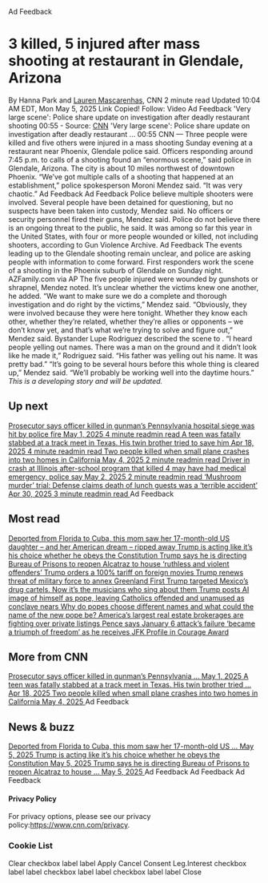 Ad Feedback
#  3 killed, 5 injured after mass shooting at restaurant in Glendale, Arizona 
By Hanna Park and [Lauren Mascarenhas](https://www.cnn.com/profiles/lauren-mascarenhas), CNN 
2 minute read 
Updated 10:04 AM EDT, Mon May 5, 2025 
Link Copied! 
Follow:
Video Ad Feedback
'Very large scene': Police share update on investigation after deadly restaurant shooting 
00:55  - Source: [CNN](https://www.cnn.com/)
'Very large scene': Police share update on investigation after deadly restaurant ...
00:55 
CNN — 
Three people were killed and five others were injured in a mass shooting Sunday evening at a restaurant near Phoenix, Glendale police said. 
Officers responding around 7:45 p.m. to calls of a shooting found an “enormous scene,” said police in Glendale, Arizona. The city is about 10 miles northwest of downtown Phoenix. 
“We’ve got multiple calls of a shooting that happened at an establishment,” police spokesperson Moroni Mendez said. “It was very chaotic.” 
Ad Feedback
Ad Feedback
Police believe multiple shooters were involved. Several people have been detained for questioning, but no suspects have been taken into custody, Mendez said. 
No officers or security personnel fired their guns, Mendez said. Police do not believe there is an ongoing threat to the public, he said. 
It was among so far this year in the United States, with four or more people wounded or killed, not including shooters, according to Gun Violence Archive. 
Ad Feedback
The events leading up to the Glendale shooting remain unclear, and police are asking people with information to come forward. 
First responders work the scene of a shooting in the Phoenix suburb of Glendale on Sunday night.
AZFamily.com via AP
The five people injured were wounded by gunshots or shrapnel, Mendez noted. It’s unclear whether the victims knew one another, he added. 
“We want to make sure we do a complete and thorough investigation and do right by the victims,” Mendez said. 
“Obviously, they were involved because they were here tonight. Whether they know each other, whether they’re related, whether they’re allies or opponents – we don’t know yet, and that’s what we’re trying to solve and figure out,” Mendez said. 
Bystander Lupe Rodriguez described the scene to . 
“I heard people yelling out names. There was a man on the ground and it didn’t look like he made it,” Rodriguez said. “His father was yelling out his name. It was pretty bad.” 
“It’s going to be several hours before this whole thing is cleared up,” Mendez said. “We’ll probably be working well into the daytime hours.” 
_This is a developing story and will be updated._
## Up next
[ Prosecutor says officer killed in gunman’s Pennsylvania hospital siege was hit by police fire May 1, 2025  4 minute readmin read ](https://www.cnn.com/2025/04/30/us/pennsylvania-hospital-shooting-officer-killed/index.html?iid=cnn_buildContentRecirc_end_recirc)
[ A teen was fatally stabbed at a track meet in Texas. His twin brother tried to save him Apr 18, 2025  4 minute readmin read ](https://www.cnn.com/2025/04/03/us/17-year-old-fatally-stabbed-student-texas/index.html?iid=cnn_buildContentRecirc_end_recirc)
[ Two people killed when small plane crashes into two homes in California May 4, 2025  2 minute readmin read ](https://www.cnn.com/2025/05/03/us/simi-valley-plane-crash-california?iid=cnn_buildContentRecirc_end_recirc)
[ Driver in crash at Illinois after-school program that killed 4 may have had medical emergency, police say May 2, 2025  2 minute readmin read ](https://www.cnn.com/2025/05/01/us/chatham-illinois-crash-driver?iid=cnn_buildContentRecirc_end_recirc)
[ ‘Mushroom murder’ trial: Defense claims death of lunch guests was a ‘terrible accident’ Apr 30, 2025  3 minute readmin read ](https://www.cnn.com/2025/04/30/australia/australia-mushroom-poisoning-trial-intl-hnk/index.html?iid=cnn_buildContentRecirc_end_recirc)
Ad Feedback
## Most read
[ Deported from Florida to Cuba, this mom saw her 17-month-old US daughter – and her American dream – ripped away ](https://www.cnn.com/2025/05/05/americas/heidy-sanchez-cuba-mom-deported-us-daughter-intl-latam?iid=cnn_buildContentRecirc_end_recirc)
[ Trump is acting like it’s his choice whether he obeys the Constitution ](https://www.cnn.com/2025/05/05/politics/constitution-trump-nbc-interview-tariffs-canada?iid=cnn_buildContentRecirc_end_recirc)
[ Trump says he is directing Bureau of Prisons to reopen Alcatraz to house ‘ruthless and violent offenders’ ](https://www.cnn.com/2025/05/04/politics/trump-alcatraz-prisons-reopen?iid=cnn_buildContentRecirc_end_recirc)
[ Trump orders a 100% tariff on foreign movies ](https://www.cnn.com/2025/05/04/media/movies-tariff-trump?iid=cnn_buildContentRecirc_end_recirc)
[ Trump renews threat of military force to annex Greenland ](https://www.cnn.com/2025/05/04/world/greenland-annexation-threat-trump-nbc-interview-intl-hnk?iid=cnn_buildContentRecirc_end_recirc)
[ First Trump targeted Mexico’s drug cartels. Now it’s the musicians who sing about them ](https://www.cnn.com/2025/05/04/americas/narcocorrido-mexico-bands-us-trump-intl-latam?iid=cnn_buildContentRecirc_end_recirc)
[ Trump posts AI image of himself as pope, leaving Catholics offended and unamused as conclave nears ](https://www.cnn.com/2025/05/04/world/trump-ai-image-pope-intl-hnk?iid=cnn_buildContentRecirc_end_recirc)
[ Why do popes choose different names and what could the name of the new pope be? ](https://www.cnn.com/2025/05/04/europe/pope-new-name-explainer-intl-scli?iid=cnn_buildContentRecirc_end_recirc)
[ America’s largest real estate brokerages are fighting over private listings ](https://www.cnn.com/2025/05/05/economy/real-estate-fight-private-listings?iid=cnn_buildContentRecirc_end_recirc)
[ Pence says January 6 attack’s failure ‘became a triumph of freedom’ as he receives JFK Profile in Courage Award ](https://www.cnn.com/2025/05/04/politics/mike-pence-jfk-award-january-6?iid=cnn_buildContentRecirc_end_recirc)
## More from CNN
[ Prosecutor says officer killed in gunman’s Pennsylvania ... May 1, 2025  ](https://www.cnn.com/2025/04/30/us/pennsylvania-hospital-shooting-officer-killed/index.html?iid=cnn_buildContentRecirc_end_recirc)
[ A teen was fatally stabbed at a track meet in Texas. His twin brother tried ... Apr 18, 2025  ](https://www.cnn.com/2025/04/03/us/17-year-old-fatally-stabbed-student-texas/index.html?iid=cnn_buildContentRecirc_end_recirc)
[ Two people killed when small plane crashes into two homes in California May 4, 2025  ](https://www.cnn.com/2025/05/03/us/simi-valley-plane-crash-california?iid=cnn_buildContentRecirc_end_recirc)
Ad Feedback
## News & buzz
[ Deported from Florida to Cuba, this mom saw her 17-month-old US ... May 5, 2025  ](https://www.cnn.com/2025/05/05/americas/heidy-sanchez-cuba-mom-deported-us-daughter-intl-latam?iid=cnn_buildContentRecirc_end_recirc)
[ Trump is acting like it’s his choice whether he obeys the Constitution May 5, 2025  ](https://www.cnn.com/2025/05/05/politics/constitution-trump-nbc-interview-tariffs-canada?iid=cnn_buildContentRecirc_end_recirc)
[ Trump says he is directing Bureau of Prisons to reopen Alcatraz to house ... May 5, 2025  ](https://www.cnn.com/2025/05/04/politics/trump-alcatraz-prisons-reopen?iid=cnn_buildContentRecirc_end_recirc)
Ad Feedback
Ad Feedback
Ad Feedback
#### Privacy Policy
For privacy options, please see our privacy policy:<https://www.cnn.com/privacy>.
### Cookie List
Clear
checkbox label label
Apply Cancel
Consent Leg.Interest
checkbox label label
checkbox label label
checkbox label label
Close
